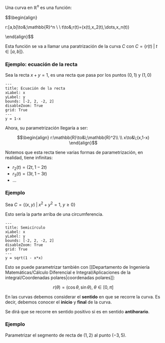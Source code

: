 
Una curva en $\mathbb{R}^n$ es una función: 

$$\begin{align}

r:[a,b]\to&\;\mathbb{R}^n \\ \\
t\to&\;r(t)=(x(t),x_2(t),\dots,x_n(t))

\end{align}$$

Esta función se va a llamar una paratrización de la curva $C$ con $C=\lbrace r(t)\;\vert\; t\in [a,b]\rbrace$.

### Ejemplo: ecuación de la recta

Sea la recta $x+y=1$, es una recta que pasa por los puntos $(0,1)$ y $(1,0)$

```functionplot
---
title: Ecuación de la recta
xLabel: x
yLabel: y
bounds: [-2, 2, -2, 2]
disableZoom: True
grid: True
---
y = 1-x
```


Ahora, su parametrización llegaría a ser: 

$$\begin{align}
r:\mathbb{R}\to&\;\mathbb{R}^2\\  \\
x\to&\;(x,1-x)
\end{align}$$

Notemos que esta recta tiene varias formas de parametrización, en realidad, tiene infinitas: 

- $r_2(t)=(2t,1-2t)$
- $r_3(t)=(3t,1-3t)$
- $\dots$

### Ejemplo 

Sea $C=\lbrace (x,y)\;\vert\;x^2 + y^2=1,\;y\geq0\rbrace$

Esto sería la parte arriba de una circumferencia. 

```functionplot
---
title: Semicírculo 
xLabel: x
yLabel: y
bounds: [-2, 2, -2, 2]
disableZoom: True
grid: True
---
y = sqrt(1 - x*x)

```


Esto se puede parametrizar también con [[Departamento de Ingeniería Matemáticas/Cálculo Diferencial e Integral/Aplicaciones de la integral/Coordenadas polares|coordenadas polares]]: 

$$r(\theta)=(\cos\theta,\sin\theta),\;\theta\in[0,\pi]$$

En las curvas debemos considerar el **sentido** en que se recorre la curva. Es decir, debemos conocer el **inicio** y **final** de la curva. 

Se dirá que se recorre en sentido positivo si es en sentido **antihorario**. 

### Ejemplo 

Parametrizar el segmento de recta de $(1,2)$ al punto $(-3,5)$. 